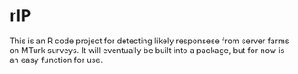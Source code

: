 # rIP
This is an R code project for detecting likely responsese from server farms on MTurk surveys. It will eventually be built into a package, but for now is an easy function for use.
